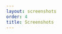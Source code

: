 ```yaml
---
layout: screenshots
order: 4
title: Screenshots
---
```

  <a href="/resources/gptrace/archive/latest/english/main.png"
    data-caption="Main window"></a>
  <a href="/resources/gptrace/archive/latest/english/expanded.png"
    data-caption="Syscalls choice"></a>
  <a href="/resources/gptrace/archive/latest/english/counts.png"
    data-caption="Counts section"></a>
  <a href="/resources/gptrace/archive/latest/english/files.png"
    data-caption="Files section"></a>
  <a href="/resources/gptrace/archive/latest/english/processes.png"
    data-caption="Processes section"></a>
  <a href="/resources/gptrace/archive/latest/english/about.png"
    data-caption="About dialog"></a>
